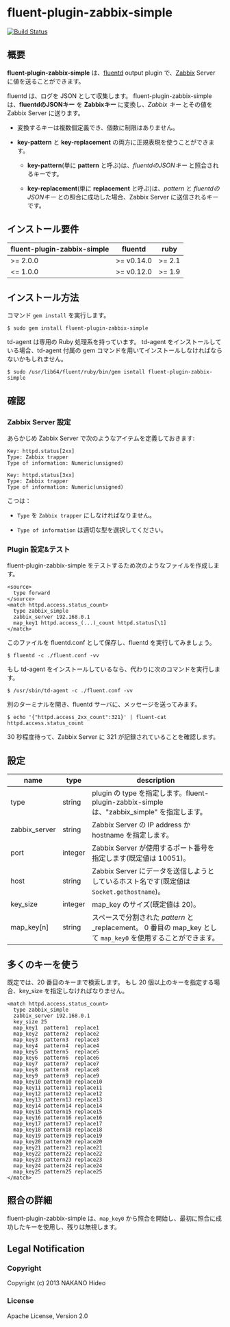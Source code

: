 # fluent-plugin-zabbix-simple

[![Build Status](https://travis-ci.org/fluent-plugins-nursery/fluent-plugin-zabbix-simple.svg?branch=master)](https://travis-ci.org/fluent-plugins-nursery/fluent-plugin-zabbix-simple)

## 概要

**fluent-plugin-zabbix-simple** は、[fluentd](http://fluentd.org/ "fluentd") output plugin で、[Zabbix](http://www.zabbix.com/ "Zabbix") Server に値を送ることができます。

fluentd は、ログを JSON として収集します。
fluent-plugin-zabbix-simple は、**fluentdのJSONキー** を **Zabbixキー** に変換し、_Zabbix キー_ とその値を Zabbix Server に送ります。

* 変換するキーは複数個定義でき、個数に制限はありません。

* **key-pattern** と **key-replacement** の両方に正規表現を使うことができます。

  * **key-pattern**(単に **pattern** と呼ぶ)は、_fluentdのJSONキー_ と照合されるキーです。

  * **key-replacement**(単に **replacement** と呼ぶ)は、_pattern_ と _fluentdのJSONキー_ との照合に成功した場合、Zabbix Server に送信されるキーです。

## インストール要件

| fluent-plugin-zabbix-simple | fluentd | ruby |
|------------------------|---------|------|
| >= 2.0.0 | >= v0.14.0 | >= 2.1 |
|  <= 1.0.0 | >= v0.12.0 | >= 1.9 |

## インストール方法

コマンド `gem install` を実行します。

    $ sudo gem install fluent-plugin-zabbix-simple

td-agent は専用の Ruby 処理系を持っています。
td-agent をインストールしている場合、td-agent 付属の gem コマンドを用いてインストールしなければならないかもしれません。

    $ sudo /usr/lib64/fluent/ruby/bin/gem isntall fluent-plugin-zabbix-simple

## 確認

### Zabbix Server 設定

あらかじめ Zabbix Server で次のようなアイテムを定義しておきます:

    Key: httpd.status[2xx]
    Type: Zabbix trapper
    Type of information: Numeric(unsigned)

    Key: httpd.status[3xx]
    Type: Zabbix trapper
    Type of information: Numeric(unsigned)

こつは：

* `Type` を `Zabbix trapper` にしなければなりません。

* `Type of information` は適切な型を選択してください。

### Plugin 設定&テスト

fluent-plugin-zabbix-simple をテストするため次のようなファイルを作成します。

    <source>
      type forward
    </source>
    <match httpd.access.status_count>
      type zabbix_simple
      zabbix_server 192.168.0.1
      map_key1 httpd.access_(...)_count httpd.status[\1]
    </match>

このファイルを fluentd.conf として保存し、fluentd を実行してみましょう。

    $ fluentd -c ./fluent.conf -vv

もし td-agent をインストールしているなら、代わりに次のコマンドを実行します。

    $ /usr/sbin/td-agent -c ./fluent.conf -vv

別のターミナルを開き、fluentd サーバに、メッセージを送ってみます。

    $ echo '{"httpd.access_2xx_count":321}' | fluent-cat httpd.access.status_count

30 秒程度待って、Zabbix Server に 321 が記録されていることを確認します。

## 設定

name | type | description
-----|------|------
type | string | plugin の type を指定します。fluent-plugin-zabbix-simple は、"zabbix_simple" を指定します。
zabbix_server | string | Zabbix Server の IP address か hostname を指定します。
port | integer | Zabbix Server が使用するポート番号を指定します(既定値は 10051)。
host | string | Zabbix Server にデータを送信しようとしているホスト名です(既定値は `Socket.gethostname`)。
key_size | integer | map_key のサイズ(既定値は 20)。
map_key[n] | string | スペースで分割された _pattern_ と _replacement。 0 番目の map_key として `map_key0` を使用することができます。


## 多くのキーを使う

既定では、20 番目のキーまで検索します。
もし 20 個以上のキーを指定する場合、key_size を指定しなければなりません。

    <match httpd.access.status_count>
      type zabbix_simple
      zabbix_server 192.168.0.1
      key_size 25
      map_key1  pattern1  replace1
      map_key2  pattern2  replace2
      map_key3  pattern3  replace3
      map_key4  pattern4  replace4
      map_key5  pattern5  replace5
      map_key6  pattern6  replace6
      map_key7  pattern7  replace7
      map_key8  pattern8  replace8
      map_key9  pattern9  replace9
      map_key10 pattern10 replace10
      map_key11 pattern11 replace11
      map_key12 pattern12 replace12
      map_key13 pattern13 replace13
      map_key14 pattern14 replace14
      map_key15 pattern15 replace15
      map_key16 pattern16 replace16
      map_key17 pattern17 replace17
      map_key18 pattern18 replace18
      map_key19 pattern19 replace19
      map_key20 pattern20 replace20
      map_key21 pattern21 replace21
      map_key22 pattern22 replace22
      map_key23 pattern23 replace23
      map_key24 pattern24 replace24
      map_key25 pattern25 replace25
    </match>

## 照合の詳細

fluent-plugin-zabbix-simple は、`map_key0` から照合を開始し、最初に照合に成功したキーを使用し、残りは無視します。

## Legal Notification

### Copyright
Copyright (c) 2013 NAKANO Hideo

### License
Apache License, Version 2.0
